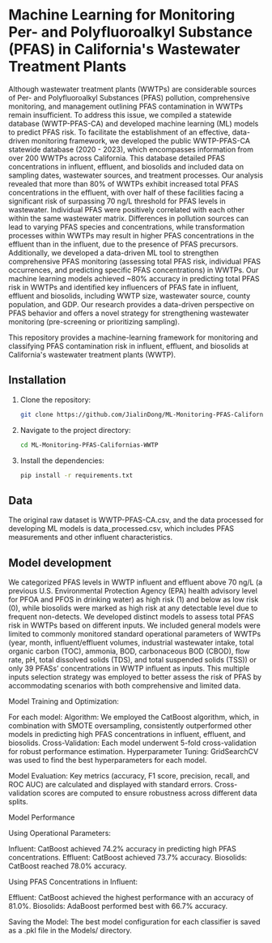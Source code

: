 # Machine Learning for Monitoring Per- and Polyfluoroalkyl Substance (PFAS) in California's Wastewater Treatment Plants

Although wastewater treatment plants (WWTPs) are considerable sources of Per- and Polyfluoroalkyl Substances (PFAS) pollution, comprehensive monitoring, and management outlining PFAS contamination in WWTPs remain insufficient. To address this issue, we compiled a statewide database (WWTP-PFAS-CA) and developed machine learning (ML) models to predict PFAS risk. To facilitate the establishment of an effective, data-driven monitoring framework, we developed the public WWTP-PFAS-CA statewide database (2020 - 2023), which encompasses information from over 200 WWTPs across California. This database detailed PFAS concentrations in influent, effluent, and biosolids and included data on sampling dates, wastewater sources, and treatment processes. Our analysis revealed that more than 80% of WWTPs exhibit increased total PFAS concentrations in the effluent, with over half of these facilities facing a significant risk of surpassing 70 ng/L threshold for PFAS levels in wastewater. Individual PFAS were positively correlated with each other within the same wastewater matrix. Differences in pollution sources can lead to varying PFAS species and concentrations, while transformation processes within WWTPs may result in higher PFAS concentrations in the effluent than in the influent, due to the presence of PFAS precursors. Additionally, we developed a data-driven ML tool to strengthen comprehensive PFAS monitoring (assessing total PFAS risk, individual PFAS occurrences, and predicting specific PFAS concentrations) in WWTPs. Our machine learning models achieved ~80% accuracy in predicting total PFAS risk in WWTPs and identified key influencers of PFAS fate in influent, effluent and biosolids, including WWTP size, wastewater source, county population, and GDP. Our research provides a data-driven perspective on PFAS behavior and offers a novel strategy for strengthening wastewater monitoring (pre-screening or prioritizing sampling). 

This repository provides a machine-learning framework for monitoring and classifying PFAS contamination risk in influent, effluent, and biosolids at California's wastewater treatment plants (WWTP).

## Installation

1. Clone the repository:
   ```bash
   git clone https://github.com/JialinDong/ML-Monitoring-PFAS-Californias-WWTP.git

2. Navigate to the project directory:
   ```bash
   cd ML-Monitoring-PFAS-Californias-WWTP

3. Install the dependencies:
   ```bash
   pip install -r requirements.txt

## Data

The original raw dataset is WWTP-PFAS-CA.csv, and the data processed for developing ML models is data_processed.csv, which includes PFAS measurements and other influent characteristics.

## Model development

We categorized PFAS levels in WWTP influent and effluent above 70 ng/L (a previous U.S. Environmental Protection Agency (EPA) health advisory level for PFOA and PFOS in drinking water) as high risk (1) and below as low risk (0), while biosolids were marked as high risk at any detectable level due to frequent non-detects. We developed distinct models to assess total PFAS risk in WWTPs based on different inputs. We included general models were limited to commonly monitored standard operational parameters of WWTPs (year, month, influent/effluent volumes, industrial wastewater intake, total organic carbon (TOC), ammonia, BOD, carbonaceous BOD (CBOD), flow rate, pH, total dissolved solids (TDS), and total suspended solids (TSS)) or only 39 PFASs’ concentrations in WWTP influent as inputs. This multiple inputs selection strategy was employed to better assess the risk of PFAS by accommodating scenarios with both comprehensive and limited data. 

Model Training and Optimization:

For each model:
Algorithm: We employed the CatBoost algorithm, which, in combination with SMOTE oversampling, consistently outperformed other models in predicting high PFAS concentrations in influent, effluent, and biosolids.
Cross-Validation: Each model underwent 5-fold cross-validation for robust performance estimation.
Hyperparameter Tuning: GridSearchCV was used to find the best hyperparameters for each model.

Model Evaluation:
Key metrics (accuracy, F1 score, precision, recall, and ROC AUC) are calculated and displayed with standard errors.
Cross-validation scores are computed to ensure robustness across different data splits.

Model Performance 

Using Operational Parameters:

Influent: CatBoost achieved 74.2% accuracy in predicting high PFAS concentrations.
Effluent: CatBoost achieved 73.7% accuracy.
Biosolids: CatBoost reached 78.0% accuracy.

Using PFAS Concentrations in Influent:

Effluent: CatBoost achieved the highest performance with an accuracy of 81.0%.
Biosolids: AdaBoost performed best with 66.7% accuracy.

Saving the Model:
The best model configuration for each classifier is saved as a .pkl file in the Models/ directory.
